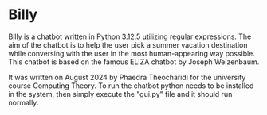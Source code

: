 # Billy

Billy is a chatbot written in Python 3.12.5 utilizing regular expressions. 
The aim of the chatbot is to help the user pick a summer vacation destination while conversing with the user in the most human-appearing way possible. This chatbot is based on the famous ELIZA chatbot by Joseph Weizenbaum.

It was written on August 2024 by Phaedra Theocharidi for the university course Computing Theory.
To run the chatbot python needs to be installed in the system, then simply execute the "gui.py" file and it should run normally.
